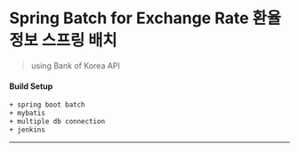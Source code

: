 # Spring Batch for Exchange Rate 환율정보 스프링 배치

> using Bank of Korea API

#### Build Setup

``` bash
+ spring boot batch
+ mybatis
+ multiple db connection
+ jenkins

```

---


